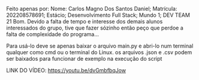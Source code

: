 Feito apenas por: 
Nome: Carlos Magno Dos Santos Daniel; Matrícula: 202208578691; Estácio; Desenvolvimento Full Stack; Mundo 1; DEV TEAM 21
Bom. Devido a falta de tempo e interesse dos demais alunos interessados do grupo, tive que fazer sózinho
então peço que perdoe a falta de complexidade do programa...

Para usá-lo deve se apenas baixar o arquivo main.py e abri-lo num terminal qualquer como cmd ou o terminal do Linux.
os arquivos .json e .csv podem ser baixados para funcionar de exemplo na execução do script

LINK DO VÍDEO: https://youtu.be/dvGmbfbqJow
